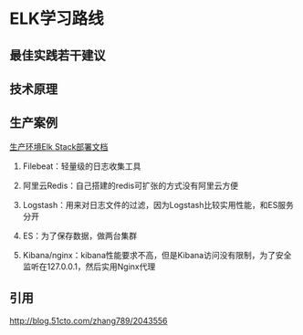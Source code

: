 # ELK学习路线


## 最佳实践若干建议





## 技术原理 






## 生产案例

[生产环境Elk Stack部署文档](http://blog.51cto.com/zhang789/2043556)



1. Filebeat：轻量级的日志收集工具

2. 阿里云Redis：自己搭建的redis可扩张的方式没有阿里云方便

3. Logstash：用来对日志文件的过滤，因为Logstash比较实用性能，和ES服务分开

4. ES：为了保存数据，做两台集群

5. Kibana/nginx：kibana性能要求不高，但是Kibana访问没有限制，为了安全监听在127.0.0.1，然后实用Nginx代理






[]()


[]()
[]()





## 引用

http://blog.51cto.com/zhang789/2043556


[]()
